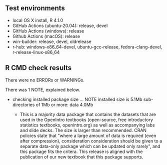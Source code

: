 ## Test environments

* local OS X install, R 4.1.0
* GitHub Actions (ubuntu-20.04): release, devel
* GitHub Actions (windows): release
* Github Actions (macOS): release
* win-builder: release, devel, oldrelease
* r-hub: windows-x86_64-devel, ubuntu-gcc-release, fedora-clang-devel, r-release-linux-x86_64

## R CMD check results

There were no ERRORs or WARNINGs.

There was 1 NOTE, explained below.

* checking installed package size ... NOTE
    installed size is  5.1Mb
    sub-directories of 1Mb or more:
      data   4.0Mb
      
  * This is a majority data package that contains the datasets that are used in the OpenIntro textbooks (open-source, free introductory statistics textbooks, openintro.org) as well as accompanying labs and slide decks. The size is larger than recommended. CRAN policies state that "where a large amount of data is required (even after compression), consideration consideration should be given to a separate data-only package which can be updated only rarely", and this package fits the critera. This release is aligned with the publication of our new textbook that this package supports.
